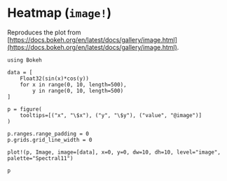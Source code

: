# Heatmap (`image!`)

Reproduces the plot from [https://docs.bokeh.org/en/latest/docs/gallery/image.html](https://docs.bokeh.org/en/latest/docs/gallery/image.html).

```@example
using Bokeh

data = [
    Float32(sin(x)*cos(y))
    for x in range(0, 10, length=500),
        y in range(0, 10, length=500)
]

p = figure(
    tooltips=[("x", "\$x"), ("y", "\$y"), ("value", "@image")]
)

p.ranges.range_padding = 0
p.grids.grid_line_width = 0

plot!(p, Image, image=[data], x=0, y=0, dw=10, dh=10, level="image", palette="Spectral11")

p
```
